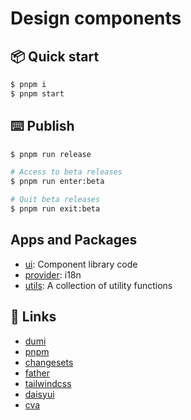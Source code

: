 # Design components

## 📦 Quick start

```bash
$ pnpm i
$ pnpm start
```

## ⌨️ Publish

```bash
$ pnpm run release

# Access to beta releases
$ pnpm run enter:beta

# Quit beta releases
$ pnpm run exit:beta
```

## Apps and Packages
- [ui](packages%2Fui): Component library code
- [provider](packages%2Fprovider): i18n
- [utils](packages%2Futils): A collection of utility functions

## 🔗 Links

- [dumi](https://d.umijs.org/)
- [pnpm](https://pnpm.io/)
- [changesets](https://github.com/changesets/changesets)
- [father](https://github.com/umijs/father)
- [tailwindcss](https://tailwindcss.com/)
- [daisyui](https://daisyui.com/)
- [cva](https://cva.style/)
